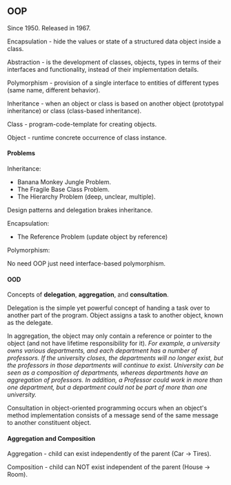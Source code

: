 OOP
-

Since 1950. Released in 1967.

Encapsulation - hide the values or state of a structured data object inside a class.

Abstraction - is the development of classes, objects, types
in terms of their interfaces and functionality, instead of their implementation details.

Polymorphism - provision of a single interface to entities of different types
(same name, different behavior).

Inheritance - when an object or class is based on another object (prototypal inheritance)
or class (class-based inheritance).

Class - program-code-template for creating objects.

Object - runtime concrete occurrence of class instance.

#### Problems

Inheritance:

* Banana Monkey Jungle Problem.
* The Fragile Base Class Problem.
* The Hierarchy Problem (deep, unclear, multiple).

Design patterns and delegation brakes inheritance.

Encapsulation:

* The Reference Problem (update object by reference)

Polymorphism:

No need OOP just need interface-based polymorphism.

#### OOD

Concepts of **delegation**, **aggregation**, and **consultation**.

Delegation is the simple yet powerful concept of handing a task over to another part of the program.
Object assigns a task to another object, known as the delegate.

In aggregation, the object may only contain a reference or pointer to the object
(and not have lifetime responsibility for it).
<i>
For example, a university owns various departments, and each department has a number of professors.
If the university closes, the departments will no longer exist,
but the professors in those departments will continue to exist.
University can be seen as a composition of departments,
whereas departments have an aggregation of professors.
In addition, a Professor could work in more than one department,
but a department could not be part of more than one university.
</i>

Consultation in object-oriented programming occurs when an object's method implementation consists
of a message send of the same message to another constituent object.

#### Aggregation and Composition

Aggregation - child can exist independently of the parent (Car -> Tires).

Composition - child can NOT exist independent of the parent (House -> Room).
